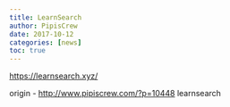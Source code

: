 ```yaml
---
title: LearnSearch
author: PipisCrew
date: 2017-10-12
categories: [news]
toc: true
---
```


https://learnsearch.xyz/

origin - http://www.pipiscrew.com/?p=10448 learnsearch